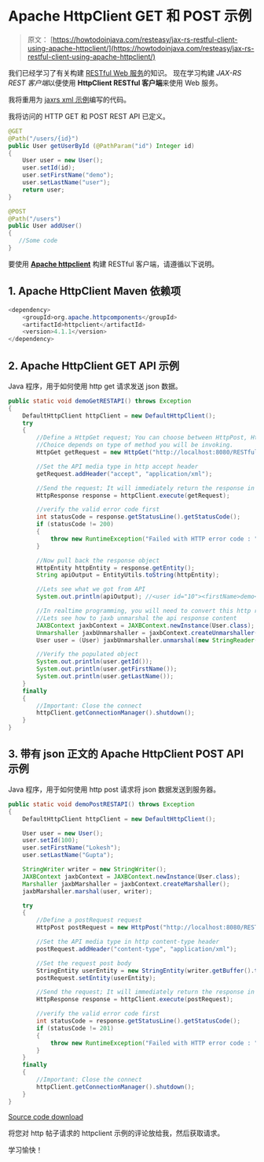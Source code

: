 # Apache HttpClient GET 和 POST 示例

> 原文： [https://howtodoinjava.com/resteasy/jax-rs-restful-client-using-apache-httpclient/](https://howtodoinjava.com/resteasy/jax-rs-restful-client-using-apache-httpclient/)

我们已经学习了有关构建 [RESTful Web 服务](//howtodoinjava.com/restful-web-service/ "restful-web-service")的知识。 现在学习构建 *JAX-RS REST 客户端*以便使用 **HttpClient RESTful 客户端**来使用 Web 服务。

我将重用为 [jaxrs xml 示例](//howtodoinjava.com/resteasy/resteasy-jaxb-xml-example/ "RESTEasy + JAXB xml example")编写的代码。

我将访问的 HTTP GET 和 POST REST API 已定义。

```java
@GET
@Path("/users/{id}")
public User getUserById (@PathParam("id") Integer id) 
{
	User user = new User();
	user.setId(id);
	user.setFirstName("demo");
	user.setLastName("user");
	return user;
}

@POST
@Path("/users")
public User addUser() 
{
   //Some code
}

```

要使用 [**Apache httpclient**](https://hc.apache.org/httpclient-3.x/ "apache http client") 构建 RESTful 客户端，请遵循以下说明。

## 1\. Apache HttpClient Maven 依赖项

```java
<dependency>
	<groupId>org.apache.httpcomponents</groupId>
	<artifactId>httpclient</artifactId>
	<version>4.1.1</version>
</dependency>

```

## 2\. Apache HttpClient GET API 示例

Java 程序，用于如何使用 http get 请求发送 json 数据。

```java
public static void demoGetRESTAPI() throws Exception 
{
	DefaultHttpClient httpClient = new DefaultHttpClient();
	try
	{
		//Define a HttpGet request; You can choose between HttpPost, HttpDelete or HttpPut also.
		//Choice depends on type of method you will be invoking.
		HttpGet getRequest = new HttpGet("http://localhost:8080/RESTfulDemoApplication/user-management/users/10");

		//Set the API media type in http accept header
		getRequest.addHeader("accept", "application/xml");

		//Send the request; It will immediately return the response in HttpResponse object
		HttpResponse response = httpClient.execute(getRequest);

		//verify the valid error code first
		int statusCode = response.getStatusLine().getStatusCode();
		if (statusCode != 200) 
		{
			throw new RuntimeException("Failed with HTTP error code : " + statusCode);
		}

		//Now pull back the response object
		HttpEntity httpEntity = response.getEntity();
		String apiOutput = EntityUtils.toString(httpEntity);

		//Lets see what we got from API
		System.out.println(apiOutput); //<user id="10"><firstName>demo</firstName><lastName>user</lastName></user>

		//In realtime programming, you will need to convert this http response to some java object to re-use it.
		//Lets see how to jaxb unmarshal the api response content
		JAXBContext jaxbContext = JAXBContext.newInstance(User.class);
		Unmarshaller jaxbUnmarshaller = jaxbContext.createUnmarshaller();
		User user = (User) jaxbUnmarshaller.unmarshal(new StringReader(apiOutput));

		//Verify the populated object
		System.out.println(user.getId());
		System.out.println(user.getFirstName());
		System.out.println(user.getLastName());
	}
	finally
	{
		//Important: Close the connect
		httpClient.getConnectionManager().shutdown();
	}
}

```

## 3\. 带有 json 正文的 Apache HttpClient POST API 示例

Java 程序，用于如何使用 http post 请求将 json 数据发送到服务器。

```java
public static void demoPostRESTAPI() throws Exception 
{
	DefaultHttpClient httpClient = new DefaultHttpClient();

	User user = new User();
	user.setId(100);
	user.setFirstName("Lokesh");
	user.setLastName("Gupta");

	StringWriter writer = new StringWriter();
	JAXBContext jaxbContext = JAXBContext.newInstance(User.class);
	Marshaller jaxbMarshaller = jaxbContext.createMarshaller();
	jaxbMarshaller.marshal(user, writer);

	try
	{
		//Define a postRequest request
		HttpPost postRequest = new HttpPost("http://localhost:8080/RESTfulDemoApplication/user-management/users");

		//Set the API media type in http content-type header
		postRequest.addHeader("content-type", "application/xml");

		//Set the request post body
		StringEntity userEntity = new StringEntity(writer.getBuffer().toString());
		postRequest.setEntity(userEntity);

		//Send the request; It will immediately return the response in HttpResponse object if any
		HttpResponse response = httpClient.execute(postRequest);

		//verify the valid error code first
		int statusCode = response.getStatusLine().getStatusCode();
		if (statusCode != 201) 
		{
			throw new RuntimeException("Failed with HTTP error code : " + statusCode);
		}
	}
	finally
	{
		//Important: Close the connect
		httpClient.getConnectionManager().shutdown();
	}
}

```

[Source code download](https://docs.google.com/file/d/0B7yo2HclmjI4SF9nbVlmYUVERUk/edit?usp=sharing)

将您对 http 帖子请求的 httpclient 示例的评论放给我，然后获取请求。

学习愉快！